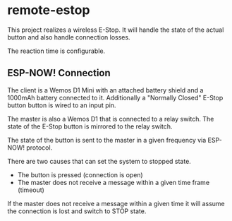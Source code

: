 # remote-estop
This project realizes a wireless E-Stop. It will handle the state of the actual button and also handle connection losses. 

The reaction time is configurable. 

## ESP-NOW! Connection
The client is a Wemos D1 Mini with an attached battery shield and a 1000mAh battery connected to it. Additionally a "Normally Closed" E-Stop button button is wired to an input pin. 

The master is also a Wemos D1 that is connected to a relay switch. The state of the E-Stop button is mirrored to the relay switch. 

The state of the button is sent to the master in a given frequency via ESP-NOW! protocol. 

There are two causes that can set the system to stopped state. 
 * The button is pressed (connection is open)
 * The master does not receive a message within a given time frame (timeout)


If the master does not receive a message within a given time it will assume the connection is lost and switch to STOP state. 
